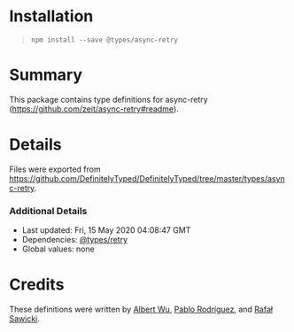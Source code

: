 # Installation
> `npm install --save @types/async-retry`

# Summary
This package contains type definitions for async-retry (https://github.com/zeit/async-retry#readme).

# Details
Files were exported from https://github.com/DefinitelyTyped/DefinitelyTyped/tree/master/types/async-retry.

### Additional Details
 * Last updated: Fri, 15 May 2020 04:08:47 GMT
 * Dependencies: [@types/retry](https://npmjs.com/package/@types/retry)
 * Global values: none

# Credits
These definitions were written by [Albert Wu](https://github.com/albertywu), [Pablo Rodríguez](https://github.com/MeLlamoPablo), and [Rafał Sawicki](https://github.com/rafsawicki).
